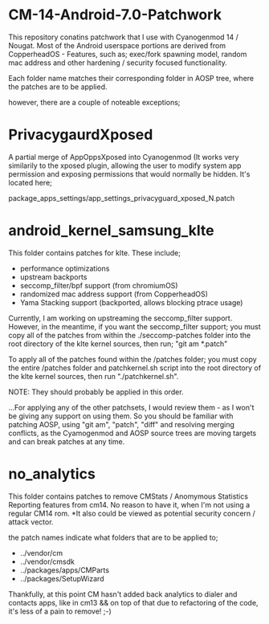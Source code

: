 # CM-14-Android-7.0-Patchwork

This repository conatins patchwork that I use with Cyanogenmod 14 / Nougat. Most of the Android userspace
portions are derived from CopperheadOS - Features, such as; exec/fork spawning model, random mac address and
other hardening / security focused functionality.

Each folder name matches their corresponding folder in AOSP tree, where the patches are to be applied.

however, there are a couple of noteable exceptions; 

# PrivacygaurdXposed 

A partial merge of AppOppsXposed into Cyanogenmod (It works very similarily to the xposed plugin, allowing the 
user to modify system app permission and exposing permissions that would normally be hidden. It's located here; 

package_apps_settings/app_settings_privacyguard_xposed_N.patch

# android_kernel_samsung_klte

This folder contains patches for klte. These include;

* performance optimizations
* upstream backports
* seccomp_filter/bpf support (from chromiumOS)
* randomized mac address support (from CopperheadOS)
* Yama Stacking support (backported, allows blocking ptrace usage)

Currently, I am working on upstreaming the seccomp_filter support. However, in the meantime, if you want the seccomp_filter 
support; you must copy all of the patches from within the ./seccomp-patches folder into the root directory of the klte kernel sources, then run; "git am *.patch" 

To apply all of the patches found within the /patches folder; you must copy the entire /patches folder and patchkernel.sh script into the root directory of the klte kernel sources, then run "./patchkernel.sh".

NOTE: They should probably be applied in this order.

...For applying any of the other patchsets, I would review them - as I won't be giving any support on using them. So you should be familiar with patching AOSP, using "git am", "patch", "diff" and resolving merging conflicts, as the Cyamogenmod and AOSP source trees are moving targets and can break patches at any time.

# no_analytics

This folder contains patches to remove CMStats / Anomymous Statistics Reporting features from cm14. No reason to have it, when I'm not using a regular CM14 rom. *It also could be viewed as potential security concern / attack vector.

the patch names indicate what folders that are to be applied to;

* ../vendor/cm 
* ../vendor/cmsdk
* ../packages/apps/CMParts
* ../packages/SetupWizard

Thankfully, at this point CM hasn't added back analytics to dialer and contacts apps, like in cm13 && on top of that due to
refactoring of the code, it's less of a pain to remove! ;-)
